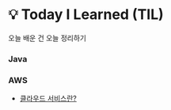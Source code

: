 # 💡 Today I Learned (TIL)
오늘 배운 건 오늘 정리하기

### Java
### AWS
- [클라우드 서비스란?](https://github.com/heewonim131/TIL/edit/main/AWS/01)

